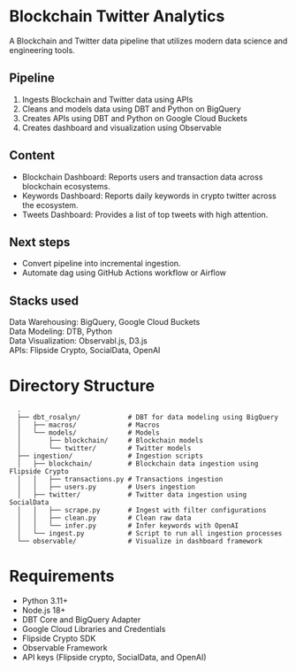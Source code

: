 # Blockchain Twitter Analytics

A Blockchain and Twitter data pipeline that utilizes modern data science and engineering tools.

## Pipeline
1. Ingests Blockchain and Twitter data using APIs
2. Cleans and models data using DBT and Python on BigQuery
3. Creates APIs using DBT and Python on Google Cloud Buckets
4. Creates dashboard and visualization using Observable

## Content
- Blockchain Dashboard: Reports users and transaction data across blockchain ecosystems. 
- Keywords Dashboard: Reports daily keywords in crypto twitter across the ecosystem.
- Tweets Dashboard: Provides a list of top tweets with high attention. 

## Next steps
- Convert pipeline into incremental ingestion.
- Automate dag using GitHub Actions workflow or Airflow

## Stacks used
Data Warehousing: BigQuery, Google Cloud Buckets <br>
Data Modeling: DTB, Python <br>
Data Visualization: Observabl.js, D3.js <br>
APIs: Flipside Crypto, SocialData, OpenAI <br>

# Directory Structure  

      .
      ├── dbt_rosalyn/            # DBT for data modeling using BigQuery
      │   ├── macros/             # Macros 
      │   └── models/             # Models
      │       ├── blockchain/     # Blockchain models   
      │       └── twitter/        # Twitter models
      ├── ingestion/              # Ingestion scripts
      │   ├── blockchain/         # Blockchain data ingestion using Flipside Crypto
      │   │   ├── transactions.py # Transactions ingestion   
      │   │   ├── users.py        # Users ingestion
      │   ├── twitter/            # Twitter data ingestion using SocialData
      │   │   ├── scrape.py       # Ingest with filter configurations
      │   │   ├── clean.py        # Clean raw data
      │   │   └── infer.py        # Infer keywords with OpenAI
      │   └── ingest.py           # Script to run all ingestion processes
      └── observable/             # Visualize in dashboard framework

# Requirements
- Python 3.11+
- Node.js 18+
- DBT Core and BigQuery Adapter
- Google Cloud Libraries and Credentials
- Flipside Crypto SDK
- Observable Framework
- API keys (Flipside crypto, SocialData, and OpenAI)

 
